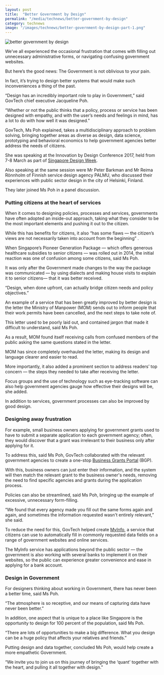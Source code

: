 ```yaml
---
layout: post
title:  "Better Government by Design"
permalink: "/media/technews/better-government-by-design"
category: technews
image: "/images/technews/better-government-by-design-part-1.png"
---
```


![better government by design]({{site.baseurl}}/images/technews/better-government-by-design-part-1.png)

We’ve all experienced the occasional frustration that comes with filling out unnecessary administrative forms, or navigating confusing government websites.

But here’s the good news: The Government is not oblivious to your pain.

In fact, it’s trying to design better systems that would make such inconveniences a thing of the past.

“Design has an incredibly important role to play in Government,” said GovTech chief executive Jacqueline Poh.

“Whether or not the public thinks that a policy, process or service has been designed with empathy, and with the user’s needs and feelings in mind, has a lot to do with how well it was designed.”

GovTech, Ms Poh explained, takes a multidisciplinary approach to problem solving, bringing together areas as diverse as design, data science, prototyping and behavioral economics to help government agencies better address the needs of citizens.

She was speaking at the Innovation by Design Conference 2017, held from 7-8 March as part of [Singapore Design Week](https://www.designsingapore.org/sdw).

Also speaking at the same session were Mr Peter Barkman and Mr Reima Rönnholm of Finnish service design agency PALMU, who discussed their experiences with public sector design in the city of Helsinki, Finland.

They later joined Ms Poh in a panel discussion.

### **Putting citizens at the heart of services**
When it comes to designing policies, processes and services, governments have often adopted an inside-out approach, taking what they consider to be the most important elements and pushing it out to the citizen.

While this has benefits for citizens, it also “has some flaws — the citizen’s views are not necessarily taken into account from the beginning” .

When Singapore’s Pioneer Generation Package — which offers generous healthcare subsidies to senior citizens — was rolled out in 2014, the initial reaction was one of confusion among some citizens, said Ms Poh. 

It was only after the Government made changes to the way the package was communicated — by using dialects and making house visits to explain it to senior citizens— that it was better received.

“Design, when done upfront, can actually bridge citizen needs and policy objectives.”

An example of a service that has been greatly improved by better design is the letter the Ministry of Manpower (MOM) sends out to inform people that their work permits have been cancelled, and the next steps to take note of.

This letter used to be poorly laid out, and contained jargon that made it difficult to understand, said Ms Poh.

As a result, MOM found itself receiving calls from confused members of the public asking the same questions stated in the letter.

MOM has since completely overhauled the letter, making its design and language clearer and easier to read.

More importantly, it also added a prominent section to address readers’ top concern — the steps they needed to take after receiving the letter.

Focus groups and the use of technology such as eye-tracking software can also help government agencies gauge how effective their designs will be, she added.  

In addition to services, government processes can also be improved by good design.

### **Designing away frustration**
For example, small business owners applying for government grants used to have to submit a separate application to each government agency; often, they would discover that a grant was irrelevant to their business only after applying for it.

To address this, said Ms Poh, GovTech collaborated with the relevant government agencies to create a one-stop [Business Grants Portal](https://www.businessgrants.gov.sg/) (BGP).

With this, business owners can just enter their information, and the system will then match the relevant grant to the business owner's needs, removing the need to find specific agencies and grants during the application process.

Policies can also be streamlined, said Ms Poh, bringing up the example of excessive, unnecessary form-filling.

“We found that every agency made you fill out the same forms again and again, and sometimes the information requested wasn't entirely relevant,” she said.

To reduce the need for this, GovTech helped create [MyInfo](https://www.singpass.gov.sg/myinfo/intro), a service that citizens can use to automatically fill in commonly requested data fields on a range of government websites and online services.

The MyInfo service has applications beyond the public sector — the government is also working with several banks to implement it on their websites, so the public can experience greater convenience and ease in applying for a bank account.

### **Design in Government**
For designers thinking about working in Government, there has never been a better time, said Ms Poh.

“The atmosphere is so receptive, and our means of capturing data have never been better.”

In addition, one aspect that is unique to a place like Singapore is the opportunity to design for 100 percent of the population, said Ms Poh.

“There are lots of opportunities to make a big difference. What you design can be a huge policy that affects your relatives and friends.” 

Putting design and data together, concluded Ms Poh, would help create a more empathetic Government.

“We invite you to join us on this journey of bringing the ‘quant’ together with the heart, and pulling it all together with design.”


